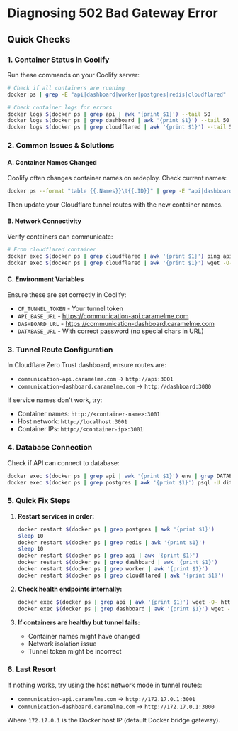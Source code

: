 # Diagnosing 502 Bad Gateway Error

## Quick Checks

### 1. Container Status in Coolify
Run these commands on your Coolify server:

```bash
# Check if all containers are running
docker ps | grep -E "api|dashboard|worker|postgres|redis|cloudflared"

# Check container logs for errors
docker logs $(docker ps | grep api | awk '{print $1}') --tail 50
docker logs $(docker ps | grep dashboard | awk '{print $1}') --tail 50
docker logs $(docker ps | grep cloudflared | awk '{print $1}') --tail 50
```

### 2. Common Issues & Solutions

#### A. Container Names Changed
Coolify often changes container names on redeploy. Check current names:
```bash
docker ps --format "table {{.Names}}\t{{.ID}}" | grep -E "api|dashboard"
```

Then update your Cloudflare tunnel routes with the new container names.

#### B. Network Connectivity
Verify containers can communicate:
```bash
# From cloudflared container
docker exec $(docker ps | grep cloudflared | awk '{print $1}') ping api
docker exec $(docker ps | grep cloudflared | awk '{print $1}') wget -O- http://api:3001/health
```

#### C. Environment Variables
Ensure these are set correctly in Coolify:
- `CF_TUNNEL_TOKEN` - Your tunnel token
- `API_BASE_URL` - https://communication-api.caramelme.com
- `DASHBOARD_URL` - https://communication-dashboard.caramelme.com
- `DATABASE_URL` - With correct password (no special chars in URL)

### 3. Tunnel Route Configuration

In Cloudflare Zero Trust dashboard, ensure routes are:
- `communication-api.caramelme.com` → `http://api:3001`
- `communication-dashboard.caramelme.com` → `http://dashboard:3000`

If service names don't work, try:
- Container names: `http://<container-name>:3001`
- Host network: `http://localhost:3001`
- Container IPs: `http://<container-ip>:3001`

### 4. Database Connection
Check if API can connect to database:
```bash
docker exec $(docker ps | grep api | awk '{print $1}') env | grep DATABASE_URL
docker exec $(docker ps | grep postgres | awk '{print $1}') psql -U dittofeed -d dittofeed -c "SELECT 1;"
```

### 5. Quick Fix Steps

1. **Restart services in order:**
   ```bash
   docker restart $(docker ps | grep postgres | awk '{print $1}')
   sleep 10
   docker restart $(docker ps | grep redis | awk '{print $1}')
   sleep 10
   docker restart $(docker ps | grep api | awk '{print $1}')
   docker restart $(docker ps | grep dashboard | awk '{print $1}')
   docker restart $(docker ps | grep worker | awk '{print $1}')
   docker restart $(docker ps | grep cloudflared | awk '{print $1}')
   ```

2. **Check health endpoints internally:**
   ```bash
   docker exec $(docker ps | grep api | awk '{print $1}') wget -O- http://localhost:3001/health
   docker exec $(docker ps | grep dashboard | awk '{print $1}') wget -O- http://localhost:3000
   ```

3. **If containers are healthy but tunnel fails:**
   - Container names might have changed
   - Network isolation issue
   - Tunnel token might be incorrect

### 6. Last Resort

If nothing works, try using the host network mode in tunnel routes:
- `communication-api.caramelme.com` → `http://172.17.0.1:3001`
- `communication-dashboard.caramelme.com` → `http://172.17.0.1:3000`

Where `172.17.0.1` is the Docker host IP (default Docker bridge gateway).